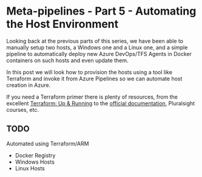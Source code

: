 # Meta-pipelines - Part 5 - Automating the Host Environment

Looking back at the previous parts of this series, we have been able to manually setup two hosts, a Windows one and a Linux one, and a simple pipeline to automatically deploy new Azure DevOps/TFS Agents in Docker containers on such hosts and even update them.

In this post we will look how to provision the hosts using a tool like Terraform and invoke it from Azure Pipelines so we can automate host creation in Azure.


If you need a Terraform primer there is plenty of resources, from the excellent [Terraform: Up & Running](https://www.terraformupandrunning.com/) to the [official documentation](https://www.terraform.io/docs/index.html), Pluralsight courses, etc.



## TODO 
Automated using Terraform/ARM
- Docker Registry
- Windows Hosts
- Linux Hosts

